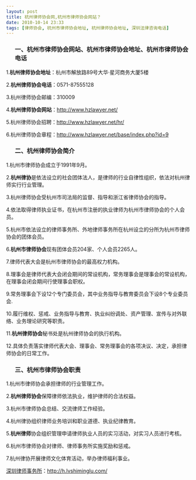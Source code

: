 ```yaml
---
layout: post
title: 杭州律师协会网,杭州市律师协会网站？
date: 2010-10-14 23:33
tags: [律师协会, 杭州市律师协会地址, 杭州律师协会地址, 深圳法律咨询电话]
---
```

<ol>
<h3>一、杭州市律师协会网站、杭州市律师协会地址、杭州市律师协会电话</h3>
</ol>
1.<strong>杭州律师协会地址</strong>：杭州市解放路89号大华·星河商务大厦5楼

2.<strong>杭州律师协会电话</strong>：0571-87555128

3.杭州律师协会邮编：310009

4.<strong>杭州律师协会网站</strong>：<a href="http://www.hzlawyer.net/" target="_blank">http://www.hzlawyer.net/</a>

5.杭州律师协会招聘：<a href="http://www.hzlawyer.net/hr/" target="_blank">http://www.hzlawyer.net/hr/</a>

6.杭州律师协会章程：<a href="http://www.hzlawyer.net/base/index.php?id=9" target="_blank">http://www.hzlawyer.net/base/index.php?id=9</a>
<ol>
<h3>二、杭州律师协会简介</h3>
</ol>
1.杭州市律师协会成立于1991年9月。

2.<strong>杭州律协</strong>是依法设立的社会团体法人，是律师的行业自律性组织，依法对杭州律师实行行业管理。

3.杭州律师协会受杭州市司法局的监督、指导和浙江省律师协会的指导。

4.依法取得律师执业证书，在杭州市注册的执业律师为杭州市律师协会的个人会员。

5.杭州市依法设立的律师事务所、外地律师事务所在杭州设立的分所为杭州市律师协会的团体会员。

6.<strong>杭州市律师协会</strong>现有团体会员204家、个人会员2265人。

7.律师代表大会是杭州市律师协会的最高权力机构。

8.理事会是律师代表大会闭会期间的常设机构，常务理事会是理事会的常设机构，在理事会闭会期间行使理事会职权。

9.常务理事会下设12个专门委员会，其中业务指导与教育委员会下设8个专业委员会.

10.履行维权、惩戒、业务指导与教育、执业纠纷调处、资产管理、宣传与对外联络、业务理论研究等职责。

11.<strong>杭州律师协会</strong>秘书处是杭州律师协会的执行机构。

12.具体负责落实律师代表大会、理事会、常务理事会的各项决议、决定，承担律师协会的日常工作。
<ol>
<h3>三、杭州市律师协会职责</h3>
</ol>
1.杭州市律师协会承担律师的行业管理工作。

2.<strong>杭州律师协会</strong>保障律师依法执业，维护律师的合法权益。

3.杭州市律师协会总结、交流律师工作经验。

4.杭州律协组织律师业务培训和职业道德、执业纪律教育。

5.<strong>杭州律师</strong>协会组织管理申请律师执业人员的实习活动，对实习人员进行考核。

6.杭州市律师协会对律师、律师事务所实施奖励和惩戒。

7.杭州律协开展律师文化体育活动，举办律师福利事业。

<a href="http://h.lvshiminglu.com/">深圳律师事务所</a>：<a href="http://h.lvshiminglu.com/">http://h.lvshiminglu.com/</a>

